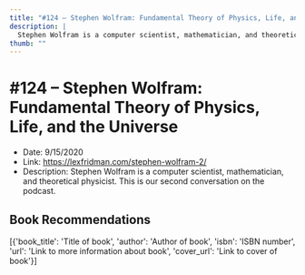 ```yaml
---
title: "#124 – Stephen Wolfram: Fundamental Theory of Physics, Life, and the Universe"
description: |
  Stephen Wolfram is a computer scientist, mathematician, and theoretical physicist. This is our second conversation on the podcast."
thumb: ""
---
```


# #124 – Stephen Wolfram: Fundamental Theory of Physics, Life, and the Universe

  - Date: 9/15/2020
  - Link: https://lexfridman.com/stephen-wolfram-2/
  - Description: Stephen Wolfram is a computer scientist, mathematician, and theoretical physicist. This is our second conversation on the podcast.

## Book Recommendations

[{'book_title': 'Title of book', 'author': 'Author of book', 'isbn': 'ISBN number', 'url': 'Link to more information about book', 'cover_url': 'Link to cover of book'}]